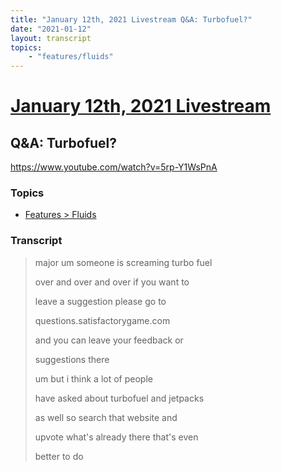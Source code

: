 ```yaml
---
title: "January 12th, 2021 Livestream Q&A: Turbofuel?"
date: "2021-01-12"
layout: transcript
topics:
    - "features/fluids"
---
```

# [January 12th, 2021 Livestream](../2021-01-12.md)
## Q&A: Turbofuel?
https://www.youtube.com/watch?v=5rp-Y1WsPnA

### Topics
* [Features > Fluids](../topics/features/fluids.md)

### Transcript

> major um someone is screaming turbo fuel
>
> over and over and over if you want to
>
> leave a suggestion please go to
>
> questions.satisfactorygame.com
>
> and you can leave your feedback or
>
> suggestions there
>
> um but i think a lot of people
>
> have asked about turbofuel and jetpacks
>
> as well so search that website and
>
> upvote what's already there that's even
>
> better to do
>
